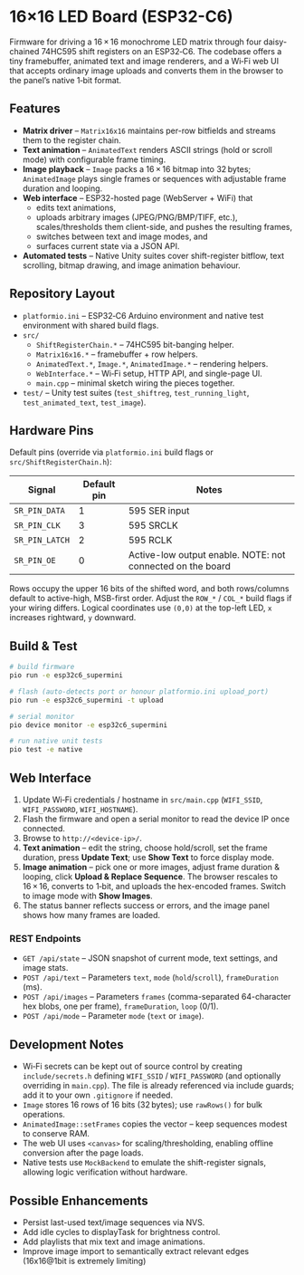 # 16×16 LED Board (ESP32-C6)

Firmware for driving a 16 × 16 monochrome LED matrix through four daisy-chained 74HC595 shift registers on an ESP32‑C6. The codebase offers a tiny framebuffer, animated text and image renderers, and a Wi‑Fi web UI that accepts ordinary image uploads and converts them in the browser to the panel’s native 1‑bit format.

## Features
- **Matrix driver** – `Matrix16x16` maintains per-row bitfields and streams them to the register chain.
- **Text animation** – `AnimatedText` renders ASCII strings (hold or scroll mode) with configurable frame timing.
- **Image playback** – `Image` packs a 16 × 16 bitmap into 32 bytes; `AnimatedImage` plays single frames or sequences with adjustable frame duration and looping.
- **Web interface** – ESP32-hosted page (WebServer + WiFi) that
  - edits text animations,
  - uploads arbitrary images (JPEG/PNG/BMP/TIFF, etc.), scales/thresholds them client-side, and pushes the resulting frames,
  - switches between text and image modes, and
  - surfaces current state via a JSON API.
- **Automated tests** – Native Unity suites cover shift-register bitflow, text scrolling, bitmap drawing, and image animation behaviour.

## Repository Layout
- `platformio.ini` – ESP32‑C6 Arduino environment and native test environment with shared build flags.
- `src/`
  - `ShiftRegisterChain.*` – 74HC595 bit-banging helper.
  - `Matrix16x16.*` – framebuffer + row helpers.
  - `AnimatedText.*`, `Image.*`, `AnimatedImage.*` – rendering helpers.
  - `WebInterface.*` – Wi‑Fi setup, HTTP API, and single-page UI.
  - `main.cpp` – minimal sketch wiring the pieces together.
- `test/` – Unity test suites (`test_shiftreg`, `test_running_light`, `test_animated_text`, `test_image`).

## Hardware Pins
Default pins (override via `platformio.ini` build flags or `src/ShiftRegisterChain.h`):

| Signal | Default pin | Notes |
| ------ | ----------- | ----- |
| `SR_PIN_DATA`  | 1  | 595 SER input |
| `SR_PIN_CLK`   | 3  | 595 SRCLK |
| `SR_PIN_LATCH` | 2  | 595 RCLK |
| `SR_PIN_OE`    | 0  | Active-low output enable. NOTE: not connected on the board |

Rows occupy the upper 16 bits of the shifted word, and both rows/columns default to active-high, MSB-first order. Adjust the `ROW_*` / `COL_*` build flags if your wiring differs. Logical coordinates use `(0,0)` at the top-left LED, `x` increases rightward, `y` downward.

## Build & Test
```bash
# build firmware
pio run -e esp32c6_supermini

# flash (auto-detects port or honour platformio.ini upload_port)
pio run -e esp32c6_supermini -t upload

# serial monitor
pio device monitor -e esp32c6_supermini

# run native unit tests
pio test -e native
```

## Web Interface
1. Update Wi‑Fi credentials / hostname in `src/main.cpp` (`WIFI_SSID`, `WIFI_PASSWORD`, `WIFI_HOSTNAME`).
2. Flash the firmware and open a serial monitor to read the device IP once connected.
3. Browse to `http://<device-ip>/`.
4. **Text animation** – edit the string, choose hold/scroll, set the frame duration, press **Update Text**; use **Show Text** to force display mode.
5. **Image animation** – pick one or more images, adjust frame duration & looping, click **Upload & Replace Sequence**. The browser rescales to 16 × 16, converts to 1‑bit, and uploads the hex-encoded frames. Switch to image mode with **Show Images**.
6. The status banner reflects success or errors, and the image panel shows how many frames are loaded.

### REST Endpoints
- `GET /api/state` – JSON snapshot of current mode, text settings, and image stats.
- `POST /api/text` – Parameters `text`, `mode` (`hold`/`scroll`), `frameDuration` (ms).
- `POST /api/images` – Parameters `frames` (comma-separated 64-character hex blobs, one per frame), `frameDuration`, `loop` (0/1).
- `POST /api/mode` – Parameter `mode` (`text` or `image`).

## Development Notes
- Wi‑Fi secrets can be kept out of source control by creating `include/secrets.h` defining `WIFI_SSID` / `WIFI_PASSWORD` (and optionally overriding in `main.cpp`). The file is already referenced via include guards; add it to your own `.gitignore` if needed.
- `Image` stores 16 rows of 16 bits (32 bytes); use `rawRows()` for bulk operations.
- `AnimatedImage::setFrames` copies the vector – keep sequences modest to conserve RAM.
- The web UI uses `<canvas>` for scaling/thresholding, enabling offline conversion after the page loads.
- Native tests use `MockBackend` to emulate the shift-register signals, allowing logic verification without hardware.

## Possible Enhancements
- Persist last-used text/image sequences via NVS.
- Add idle cycles to displayTask for brightness control.
- Add playlists that mix text and image animations.
- Improve image import to semantically extract relevant edges (16x16@1bit is extremely limiting)
